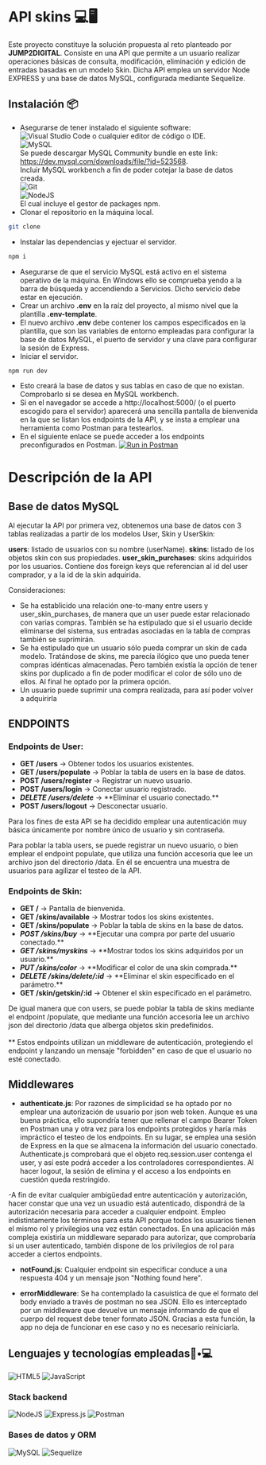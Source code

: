# API skins 💻🖥

Este proyecto constituye la solución propuesta al reto planteado por **JUMP2DIGITAL**.
Consiste en una API que permite a un usuario realizar operaciones básicas de consulta, modificación, eliminación y edición de entradas basadas en un modelo Skin. Dicha API emplea un servidor Node EXPRESS y una base de datos MySQL, configurada mediante Sequelize.

## Instalación 📦

- Asegurarse de tener instalado el siguiente software:<br>
  ![Visual Studio Code](https://img.shields.io/badge/Visual%20Studio%20Code-0078d7.svg?style=for-the-badge&logo=visual-studio-code&logoColor=white) o cualquier editor de código o IDE.<br>
  ![MySQL](https://img.shields.io/badge/mysql-%2300f.svg?style=for-the-badge&logo=mysql&logoColor=white) <br>
  Se puede descargar MySQL Community bundle en este link:<br> https://dev.mysql.com/downloads/file/?id=523568. <br>
  Incluir MySQL workbench a fin de poder cotejar la base de datos creada.<br>
  ![Git](https://img.shields.io/badge/git-%23F05033.svg?style=for-the-badge&logo=git&logoColor=white)<br>
  ![NodeJS](https://img.shields.io/badge/node.js-6DA55F?style=for-the-badge&logo=node.js&logoColor=white) <br>
  El cual incluye el gestor de packages npm.
- Clonar el repositorio en la máquina local.

```Bash
git clone
```

- Instalar las dependencias y ejectuar el servidor.

```Bash
npm i
```

- Asegurarse de que el servicio MySQL está activo en el sistema operativo de la máquina. En Windows ello se comprueba yendo a la barra de búsqueda y accendiendo a Servicios. Dicho servicio debe estar en ejecución.
- Crear un archivo **.env** en la raíz del proyecto, al mismo nivel que la plantilla **.env-template**.
- El nuevo archivo **.env** debe contener los campos especificados en la plantilla, que son las variables de entorno empleadas para configurar la base de datos MySQL, el puerto de servidor y una clave para configurar la sesión de Express.
- Iniciar el servidor.

```Bash
npm run dev
```

- Esto creará la base de datos y sus tablas en caso de que no existan. Comprobarlo si se desea en MySQL workbench.
- Si en el navegador se accede a http://localhost:5000/ (o el puerto escogido para el servidor) aparecerá una sencilla pantalla de bienvenida en la que se listan los endpoints de la API, y se insta a emplear una herramienta como Postman para testearlos.
- En el siguiente enlace se puede acceder a los endpoints preconfigurados en Postman.
  [![Run in Postman](https://run.pstmn.io/button.svg)](https://god.gw.postman.com/run-collection/25968116-e385a0dc-188c-4df8-9bfa-f47349e0ecd6?action=collection%2Ffork&source=rip_markdown&collection-url=entityId%3D25968116-e385a0dc-188c-4df8-9bfa-f47349e0ecd6%26entityType%3Dcollection%26workspaceId%3D57d04225-0c95-4842-86b9-1798df87390b)

# Descripción de la API

## Base de datos MySQL

Al ejecutar la API por primera vez, obtenemos una base de datos con 3 tablas realizadas a partir de los modelos User, Skin y UserSkin:

**users**: listado de usuarios con su nombre (userName).
**skins**: listado de los objetos skin con sus propiedades.
**user_skin_purchases**: skins adquiridos por los usuarios. Contiene dos foreign keys que referencian al id del user comprador, y a la id de la skin adquirida.

Consideraciones:

- Se ha establicido una relación one-to-many entre users y user_skin_purchases, de manera que un user puede estar relacionado con varias compras. También se ha estipulado que si el usuario decide eliminarse del sistema, sus entradas asociadas en la tabla de compras también se suprimirán.
- Se ha estipulado que un usuario sólo pueda comprar un skin de cada modelo. Tratándose de skins, me parecía ilógico que uno pueda tener compras idénticas almacenadas. Pero también existía la opción de tener skins por duplicado a fin de poder modificar el color de sólo uno de ellos. Al final he optado por la primera opción.
- Un usuario puede suprimir una compra realizada, para así poder volver a adquirirla

## ENDPOINTS

### Endpoints de User:

- **GET /users** &rarr; Obtener todos los usuarios existentes.
- **GET /users/populate** &rarr; Poblar la tabla de users en la base de datos.
- **POST /users/register** &rarr; Registrar un nuevo usuario.
- **POST /users/login** &rarr; Conectar usuario registrado.
- **_DELETE /users/delete_** &rarr; \*\*Eliminar el usuario conectado.\*\*
- **POST /users/logout** &rarr; Desconectar usuario.

Para los fines de esta API se ha decidido emplear una autenticación muy básica únicamente por nombre único de usuario y sin contraseña.

Para poblar la tabla users, se puede registrar un nuevo usuario, o bien emplear el endpoint populate, que utiliza una función accesoria que lee un archivo json del directorio /data. En él se encuentra una muestra de usuarios para agilizar el testeo de la API.<br>

### Endpoints de Skin:

- **GET /** &rarr; Pantalla de bienvenida.
- **GET /skins/available** &rarr; Mostrar todos los skins existentes.
- **GET /skins/populate** &rarr; Poblar la tabla de skins en la base de datos.
- **_POST /skins/buy_** &rarr; \*\*Ejecutar una compra por parte del usuario conectado.\*\*
- **_GET /skins/myskins_** &rarr; \*\*Mostrar todos los skins adquiridos por un usuario.\*\*
- **_PUT /skins/color_** &rarr; \*\*Modificar el color de una skin comprada.\*\*
- **_DELETE /skins/delete/:id_** &rarr; \*\*Eliminar el skin especificado en el parámetro.\*\*
- **GET /skin/getskin/:id** &rarr; Obtener el skin especificado en el parámetro.

De igual manera que con users, se puede poblar la tabla de skins mediante el endpoint /populate, que mediante una función accesoria lee un archivo json del directorio /data que alberga objetos skin predefinidos.<br><br>
\*\* Estos endpoints utilizan un middleware de autenticación, protegiendo el endpoint y lanzando un mensaje "forbidden" en caso de que el usuario no esté conectado.

## Middlewares

- **authenticate.js**: Por razones de simplicidad se ha optado por no emplear una autorización de usuario por json web token. Aunque es una buena práctica, ello supondría tener que rellenar el campo Bearer Token en Postman una y otra vez para los endpoints protegidos y haría más impráctico el testeo de los endpoints. En su lugar, se emplea una sesión de Express en la que se almacena la información del usuario conectado. Authenticate.js comprobará que el objeto req.session.user contenga el user, y así este podrá acceder a los controladores correspondientes. Al hacer logout, la sesión de elimina y el acceso a los endpoints en cuestión queda restringido.

-A fin de evitar cualquier ambigüedad entre autenticación y autorización, hacer constar que una vez un usuadio está autenticado, dispondrá de la autorización necesaria para acceder a cualquier endpoint. Empleo indistintamente los términos para esta API porque todos los usuarios tienen el mismo rol y privilegios una vez están conectados. En una aplicación más compleja existiría un middleware separado para autorizar, que comprobaría si un user autenticado, también dispone de los privilegios de rol para acceder a ciertos endpoints.

- **notFound.js**: Cualquier endpoint sin especificar conduce a una respuesta 404 y un mensaje json "Nothing found here".

- **errorMiddleware**: Se ha contemplado la casuística de que el formato del body enviado a través de postman no sea JSON. Ello es interceptado por un middleware que devuelve un mensaje informando de que el cuerpo del request debe tener formato JSON. Gracias a esta función, la app no deja de funcionar en ese caso y no es necesario reiniciarla.

## Lenguajes y tecnologías empleadas👦•💻

![HTML5](https://img.shields.io/badge/html5-%23E34F26.svg?style=for-the-badge&logo=html5&logoColor=white)
![JavaScript](https://img.shields.io/badge/javascript-%23323330.svg?style=for-the-badge&logo=javascript&logoColor=%23F7DF1E)

### Stack backend

![NodeJS](https://img.shields.io/badge/node.js-6DA55F?style=for-the-badge&logo=node.js&logoColor=white)
![Express.js](https://img.shields.io/badge/express.js-%23404d59.svg?style=for-the-badge&logo=express&logoColor=%2361DAFB)
![Postman](https://img.shields.io/badge/postman-%23FF6C37.svg?style=for-the-badge&logo=postman&logoColor=white)

### Bases de datos y ORM

![MySQL](https://img.shields.io/badge/mysql-%2300f.svg?style=for-the-badge&logo=mysql&logoColor=white)
![Sequelize](https://img.shields.io/badge/Sequelize-52B0E7?style=for-the-badge&logo=Sequelize&logoColor=white)
